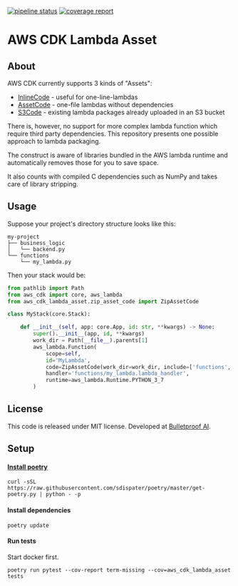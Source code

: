 [![pipeline status](https://gitlab.com/josef.stach/aws-cdk-lambda-asset/badges/master/pipeline.svg)](https://gitlab.com/josef.stach/aws-cdk-lambda-asset/commits/master)
[![coverage report](https://gitlab.com/josef.stach/aws-cdk-lambda-asset/badges/master/coverage.svg)](https://gitlab.com/josef.stach/aws-cdk-lambda-asset/commits/master)

# AWS CDK Lambda Asset

## About

AWS CDK currently supports 3 kinds of "Assets":

* [InlineCode](https://docs.aws.amazon.com/cdk/api/latest/docs/@aws-cdk_aws-lambda.InlineCode.html) - useful for one-line-lambdas
* [AssetCode](https://docs.aws.amazon.com/cdk/api/latest/docs/@aws-cdk_aws-lambda.AssetCode.html) - one-file lambdas without dependencies
* [S3Code](https://docs.aws.amazon.com/cdk/api/latest/docs/@aws-cdk_aws-lambda.S3Code.html) - existing lambda packages already uploaded in an S3 bucket 

There is, however, no support for more complex lambda function which require third party dependencies. 
This repository presents one possible approach to lambda packaging. 

The construct is aware of libraries bundled in the AWS lambda runtime and automatically removes those for you to save space.

It also counts with compiled C dependencies such as NumPy and takes care of library stripping.  

## Usage
Suppose your project's directory structure looks like this:
```
my-project
├── business_logic
│   └── backend.py
└── functions
    └── my_lambda.py
``` 

Then your stack would be:

```python
from pathlib import Path
from aws_cdk import core, aws_lambda
from aws_cdk_lambda_asset.zip_asset_code import ZipAssetCode

class MyStack(core.Stack):

    def __init__(self, app: core.App, id: str, **kwargs) -> None:
        super().__init__(app, id, **kwargs)
        work_dir = Path(__file__).parents[1]
        aws_lambda.Function(
            scope=self,
            id='MyLambda',
            code=ZipAssetCode(work_dir=work_dir, include=['functions', 'business_logic'], file_name='my-lambda.zip'),
            handler='functions/my_lambda.lambda_handler',
            runtime=aws_lambda.Runtime.PYTHON_3_7
        )
```

## License
This code is released under MIT license. Developed at [Bulletproof AI](https://www.bulletproof.ai).

## Setup

#### [Install poetry](https://github.com/sdispater/poetry#installation)
```commandline
curl -sSL https://raw.githubusercontent.com/sdispater/poetry/master/get-poetry.py | python - -p
```

#### Install dependencies
```commandline
poetry update
```

#### Run tests
Start docker first.
```commandline
poetry run pytest --cov-report term-missing --cov=aws_cdk_lambda_asset tests
```